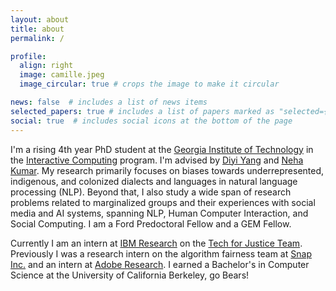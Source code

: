 ```yaml
---
layout: about
title: about
permalink: /

profile:
  align: right
  image: camille.jpeg
  image_circular: true # crops the image to make it circular

news: false  # includes a list of news items
selected_papers: true # includes a list of papers marked as "selected={true}"
social: true  # includes social icons at the bottom of the page
---
```



I'm a rising 4th year PhD student at the [Georgia Institute of Technology](https://www.cc.gatech.edu/) in the [Interactive Computing](https://www.ic.gatech.edu/Interactive) program. I'm advised by [Diyi Yang](https://cs.stanford.edu/~diyiy/) and [Neha Kumar](https://www.nehakumar.org/). My research primarily focuses on biases towards underrepresented, indigenous, and colonized dialects and languages in natural language processing (NLP). Beyond that, I also study a wide span of research problems related to marginalized groups and their experiences with social media and AI systems, spanning NLP, Human Computer Interaction, and Social Computing. I am a Ford Predoctoral Fellow and a GEM Fellow.

Currently I am an intern at [IBM Research](https://research.ibm.com/) on the [Tech for Justice Team](https://research.ibm.com/topics/responsible-technology). Previously I was a research intern on the algorithm fairness team at [Snap Inc.](https://snap.com/en-US) and an intern at [Adobe Research](https://research.adobe.com/). I earned a Bachelor's in Computer Science at the University of California Berkeley, go Bears!



<!-- Link to your social media connections, too. This theme is set up to use [Font Awesome icons](http://fortawesome.github.io/Font-Awesome/) and [Academicons](https://jpswalsh.github.io/academicons/), like the ones below. Add your Facebook, Twitter, LinkedIn, Google Scholar, or just disable all of them. -->
